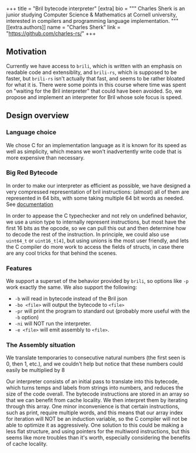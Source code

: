 +++
title = "Bril bytecode interpreter"
[extra]
bio = """
	Charles Sherk is an junior studying Computer Science & Mathematics at
	Cornell university, interested in compilers and programming language
	implementation.
"""
[[extra.authors]]
name = "Charles Sherk"
link = "https://github.com/charles-rs/"
+++

## Motivation
Currently we have access to `brili`, which is written with an emphasis on
readable code and extensiblity, and `brili-rs`, which is supposed to be faster,
but `brili-rs` isn't actually that fast, and seems to be rather bloated for what
it is. There were some points in this course where time was spent on "waiting
for the Bril interpreter" that could have been avoided. So, we propose and
implement an interpreter for Bril whose sole focus is speed.

## Design overview

### Language choice
We chose C for an implementation language as it is known for its speed as well
as simplicity, which means we won't inadvertently write code that is more
expensive than necessary.

### Big Red Bytecode
In order to make our interpreter as efficient as possible, we have designed a
very compressed representation of bril instructions: (almost) all of them are
represented in 64 bits, with some taking multiple 64 bit words as needed. See
[documentation](https://github.coecis.cornell.edu/cs897/fast-bril/blob/master/doc/brb.pdf)

In order to appease the C typechecker and not rely on undefined behavior, we use
a union type to internally represent instructions, but most have the first 16
bits as the opcode, so we can pull this out and then determine how to decode the
rest of the instruction. In principle, we could also use `uint64_t` or
`uint16_t[4]`, but using unions is the most user friendly, and lets the C
compiler do more work to access the fields of structs, in case there are any
cool tricks for that behind the scenes.

### Features
We support a superset of the behavior provided by `brili`, so options like `-p`
work exactly the same. We also support the following:
 - `-b` will read in bytecode instead of the Bril json
 - `-bo <file>` will output the bytecode to `<file>`
 - `-pr` will print the program to standard out (probably more useful with the
         `-b` option)
 - `-ni` will NOT run the interpreter.
 - `-e <file>` will emit assembly to `<file>`.

### The Assembly situation
We translate temporaries to consecutive natural numbers (the first seen is 0,
then 1, etc.), and we couldn't help but notice that these numbers could easily
be multiplied by 8

Our interpreter consists of an initial pass to translate into this bytecode,
which turns temps and labels from strings into numbers, and reduces the size of
the code overall. The bytecode instructions are stored in an array so that we
can benefit from cache locality. We then interpret them by iterating through
this array. One minor inconvenience is that certain instructions, such as print,
require multiple words, and this means that our array index for iteration will
NOT be an induction variable, so the C compiler will not be able to optimize it
as aggressively. One solution to this could be making a less flat structure, and
using pointers for the multiword instructions, but this seems like more troubles
than it's worth, especially considering the benefits of cache locality.
